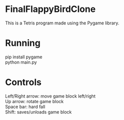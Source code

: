 # FinalFlappyBirdClone
This is a Tetris program made using the Pygame library.

# Running
pip install pygame <br />
python main.py


# Controls
Left/Right arrow: move game block left/right <br />
Up arrow: rotate game block <br />
Space bar: hard fall <br />
Shift: saves/unloads game block
